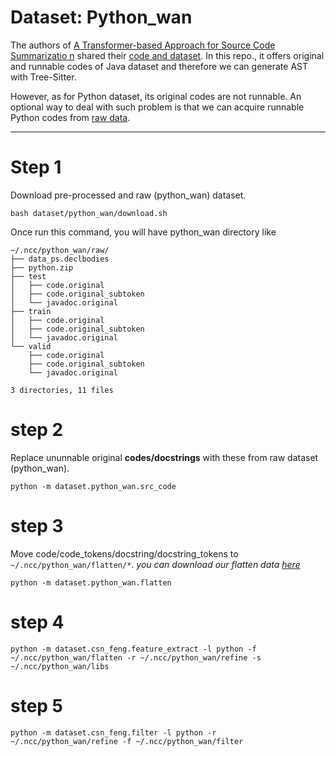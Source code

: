 # Dataset: Python_wan

The authors of [A Transformer-based Approach for Source Code Summarizatio
n](https://arxiv.org/pdf/2005.00653.pdf) shared their [code and dataset](https://github.com/wasiahmad/NeuralCodeSum). 
In this repo., it offers original and runnable codes of Java dataset and therefore we can generate AST with Tree-Sitter.

However, as for Python dataset, its original codes are not runnable. An optional way to deal with such problem is that
  we can acquire runnable Python codes from [raw data](https://github.com/wanyao1992/code_summarization_public).

<hr>

# Step 1 
Download pre-processed and raw (python_wan) dataset.
```shell script
bash dataset/python_wan/download.sh
```
Once run this command, you will have python_wan directory like
```shell script
~/.ncc/python_wan/raw/
├── data_ps.declbodies
├── python.zip
├── test
│   ├── code.original
│   ├── code.original_subtoken
│   └── javadoc.original
├── train
│   ├── code.original
│   ├── code.original_subtoken
│   └── javadoc.original
└── valid
    ├── code.original
    ├── code.original_subtoken
    └── javadoc.original

3 directories, 11 files
```  


# step 2
Replace ununnable original **codes/docstrings** with these from raw dataset (python_wan).
```
python -m dataset.python_wan.src_code
```

# step 3
Move code/code_tokens/docstring/docstring_tokens to ```~/.ncc/python_wan/flatten/*```.
*you can download our flatten data [here](https://drive.google.com/drive/folders/1BCeLXVmUM5NTwLzdqf3zuiMQFhVPeg5S?usp=sharing)*
```
python -m dataset.python_wan.flatten
```

# step 4
```
python -m dataset.csn_feng.feature_extract -l python -f ~/.ncc/python_wan/flatten -r ~/.ncc/python_wan/refine -s ~/.ncc/python_wan/libs 
```

# step 5
```
python -m dataset.csn_feng.filter -l python -r ~/.ncc/python_wan/refine -f ~/.ncc/python_wan/filter
```
